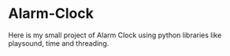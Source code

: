 # Alarm-Clock
Here is my small project of Alarm Clock using python libraries like playsound, time and threading.
